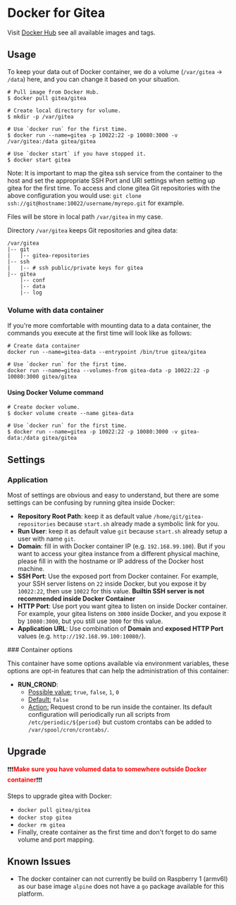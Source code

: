# Docker for Gitea

Visit [Docker Hub](https://hub.docker.com/r/gitea/) see all available images and tags.

## Usage

To keep your data out of Docker container, we do a volume (`/var/gitea` -> `/data`) here, and you can change it based on your situation.

```
# Pull image from Docker Hub.
$ docker pull gitea/gitea

# Create local directory for volume.
$ mkdir -p /var/gitea

# Use `docker run` for the first time.
$ docker run --name=gitea -p 10022:22 -p 10080:3000 -v /var/gitea:/data gitea/gitea

# Use `docker start` if you have stopped it.
$ docker start gitea
```

Note: It is important to map the gitea ssh service from the container to the host and set the appropriate SSH Port and URI settings when setting up gitea for the first time. To access and clone gitea Git repositories with the above configuration you would use: `git clone ssh://git@hostname:10022/username/myrepo.git` for example.

Files will be store in local path `/var/gitea` in my case.

Directory `/var/gitea` keeps Git repositories and gitea data:

    /var/gitea
    |-- git
    |   |-- gitea-repositories
    |-- ssh
    |   |-- # ssh public/private keys for gitea
    |-- gitea
        |-- conf
        |-- data
        |-- log

### Volume with data container

If you're more comfortable with mounting data to a data container, the commands you execute at the first time will look like as follows:

```
# Create data container
docker run --name=gitea-data --entrypoint /bin/true gitea/gitea

# Use `docker run` for the first time.
docker run --name=gitea --volumes-from gitea-data -p 10022:22 -p 10080:3000 gitea/gitea
```

#### Using Docker Volume command

```
# Create docker volume.
$ docker volume create --name gitea-data

# Use `docker run` for the first time.
$ docker run --name=gitea -p 10022:22 -p 10080:3000 -v gitea-data:/data gitea/gitea
```

## Settings

### Application

Most of settings are obvious and easy to understand, but there are some settings can be confusing by running gitea inside Docker:

- **Repository Root Path**: keep it as default value `/home/git/gitea-repositories` because `start.sh` already made a symbolic link for you.
- **Run User**: keep it as default value `git` because `start.sh` already setup a user with name `git`.
- **Domain**: fill in with Docker container IP (e.g. `192.168.99.100`). But if you want to access your gitea instance from a different physical machine, please fill in with the hostname or IP address of the Docker host machine.
- **SSH Port**: Use the exposed port from Docker container. For example, your SSH server listens on `22` inside Docker, but you expose it by `10022:22`, then use `10022` for this value. **Builtin SSH server is not recommended inside Docker Container**
- **HTTP Port**: Use port you want gitea to listen on inside Docker container. For example, your gitea listens on `3000` inside Docker, and you expose it by `10080:3000`, but you still use `3000` for this value.
- **Application URL**: Use combination of **Domain** and **exposed HTTP Port** values (e.g. `http://192.168.99.100:10080/`).

### Container options

This container have some options available via environment variables, these options are opt-in features that can help the administration of this container:

- **RUN_CROND**:
  - <u>Possible value:</u>
      `true`, `false`, `1`, `0`
  - <u>Default:</u>
      `false`
  - <u>Action:</u>
      Request crond to be run inside the container. Its default configuration will periodically run all scripts from `/etc/periodic/${period}` but custom crontabs can be added to `/var/spool/cron/crontabs/`.

## Upgrade

:exclamation::exclamation::exclamation:<span style="color: red">**Make sure you have volumed data to somewhere outside Docker container**</span>:exclamation::exclamation::exclamation:

Steps to upgrade gitea with Docker:

- `docker pull gitea/gitea`
- `docker stop gitea`
- `docker rm gitea`
- Finally, create container as the first time and don't forget to do same volume and port mapping.

## Known Issues

- The docker container can not currently be build on Raspberry 1 (armv6l) as our base image `alpine` does not have a `go` package available for this platform.
